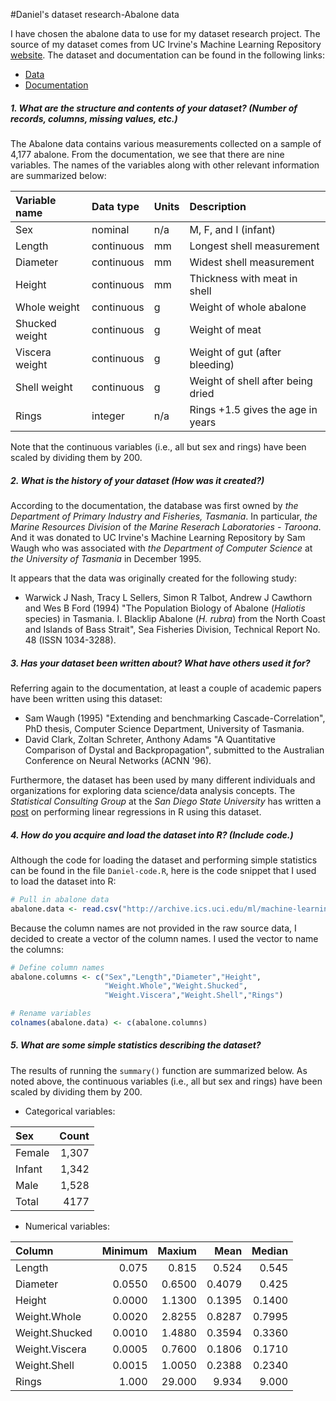 #Daniel's dataset research-Abalone data


I have chosen the abalone data to use for my dataset research project. The source of my dataset comes from UC Irvine's Machine Learning Repository [website](http://archive.ics.uci.edu/ml/datasets/Abalone?pagewanted=all).
The dataset and documentation can be found in the following links:
* [Data](http://archive.ics.uci.edu/ml/machine-learning-databases/abalone/abalone.data)
* [Documentation](http://archive.ics.uci.edu/ml/machine-learning-databases/abalone/abalone.names)


##### 1. What are the structure and contents of your dataset? (Number of records, columns, missing values, etc.)

The Abalone data contains various measurements collected on a sample of 4,177 abalone. From the documentation, we see that there are nine variables. The names of the variables along with other relevant information are summarized below:

|Variable name|Data type|Units|Description|
|:------------|:--------|:----|:----------|
|Sex|nominal|n/a|M, F, and I (infant)|
|Length|continuous|mm|Longest shell measurement|
|Diameter|continuous|mm|Widest shell measurement|
|Height|continuous|mm|Thickness with meat in shell|
|Whole weight|continuous|g|Weight of whole abalone|
|Shucked weight|continuous|g|Weight of meat|
|Viscera weight|continuous|g|Weight of gut (after bleeding)|
|Shell weight|continuous|g|Weight of shell after being dried|
|Rings|integer|n/a|Rings +1.5 gives the age in years|  

Note that the continuous variables (i.e., all but sex and rings) have been scaled by dividing them by 200.

##### 2. What is the history of your dataset (How was it created?)

According to the documentation, the database was first owned by *the Department of Primary Industry and Fisheries, Tasmania*. In particular, *the Marine Resources Division* of *the Marine Reserach Laboratories - Taroona*. And it was donated to UC Irvine's Machine Learning Repository by Sam Waugh who was associated with *the Department of Computer Science* at *the University of Tasmania* in December 1995.

It appears that the data was originally created for the following study:
* Warwick J Nash, Tracy L Sellers, Simon R Talbot, Andrew J Cawthorn and Wes B Ford (1994) "The Population Biology of Abalone (_Haliotis_ species) in Tasmania. I. Blacklip Abalone (_H._ _rubra_) from the North Coast and Islands of Bass Strait", Sea Fisheries Division, Technical Report No. 48 (ISSN 1034-3288).


##### 3. Has your dataset been written about? What have others used it for?

Referring again to the documentation, at least a couple of academic papers have been written using this dataset:
* Sam Waugh (1995) "Extending and benchmarking Cascade-Correlation", PhD thesis, Computer Science Department, University of Tasmania.
* David Clark, Zoltan Schreter, Anthony Adams "A Quantitative Comparison of Dystal and Backpropagation", submitted to the Australian Conference on Neural Networks (ACNN '96).

Furthermore, the dataset has been used by many different individuals and organizations for exploring data science/data analysis concepts. The *Statistical Consulting Group* at the *San Diego State University* has written a [post](http://scg.sdsu.edu/linear-regression-in-r-abalone-dataset/) on performing linear regressions in R using this dataset.


##### 4. How do you acquire and load the dataset into R? (Include code.)

Although the code for loading the dataset and performing simple statistics can be found in the file `Daniel-code.R`, here is the code snippet that I used to load the dataset into R:

```R
# Pull in abalone data
abalone.data <- read.csv("http://archive.ics.uci.edu/ml/machine-learning-databases/abalone/abalone.data", header=F)
```

Because the column names are not provided in the raw source data, I decided to create a vector of the column names. I used the vector to name the columns:

```R
# Define column names
abalone.columns <- c("Sex","Length","Diameter","Height",
                     "Weight.Whole","Weight.Shucked",
                     "Weight.Viscera","Weight.Shell","Rings")

# Rename variables
colnames(abalone.data) <- c(abalone.columns)
```


##### 5. What are some simple statistics describing the dataset?

The results of running the `summary()` function are summarized below. As noted above, the continuous variables (i.e., all but sex and rings) have been scaled by dividing them by 200.

* Categorical variables:

|Sex|Count|
|:---|---:|
|Female|1,307|
|Infant|1,342|
|Male|1,528|
|Total|4177|

* Numerical variables:

|Column|Minimum|Maxium|Mean|Median|
|:-----|------:|-----:|---:|-----:|
|Length|0.075|0.815|0.524|0.545|
|Diameter|0.0550|0.6500|0.4079|0.425|
|Height|0.0000|1.1300|0.1395|0.1400|
|Weight.Whole|0.0020|2.8255|0.8287|0.7995|
|Weight.Shucked|0.0010|1.4880|0.3594|0.3360|
|Weight.Viscera|0.0005|0.7600|0.1806|0.1710|
|Weight.Shell|0.0015|1.0050|0.2388|0.2340|
|Rings|1.000|29.000|9.934|9.000|


